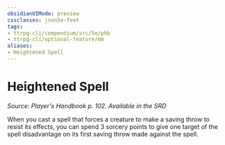 ```yaml
---
obsidianUIMode: preview
cssclasses: json5e-feat
tags:
- ttrpg-cli/compendium/src/5e/phb
- ttrpg-cli/optional-feature/mm
aliases:
- Heightened Spell
---
```

# Heightened Spell
*Source: Player's Handbook p. 102. Available in the <span title='Systems Reference Document (5.1)'>SRD</span>*  

When you cast a spell that forces a creature to make a saving throw to resist its effects, you can spend 3 sorcery points to give one target of the spell disadvantage on its first saving throw made against the spell.